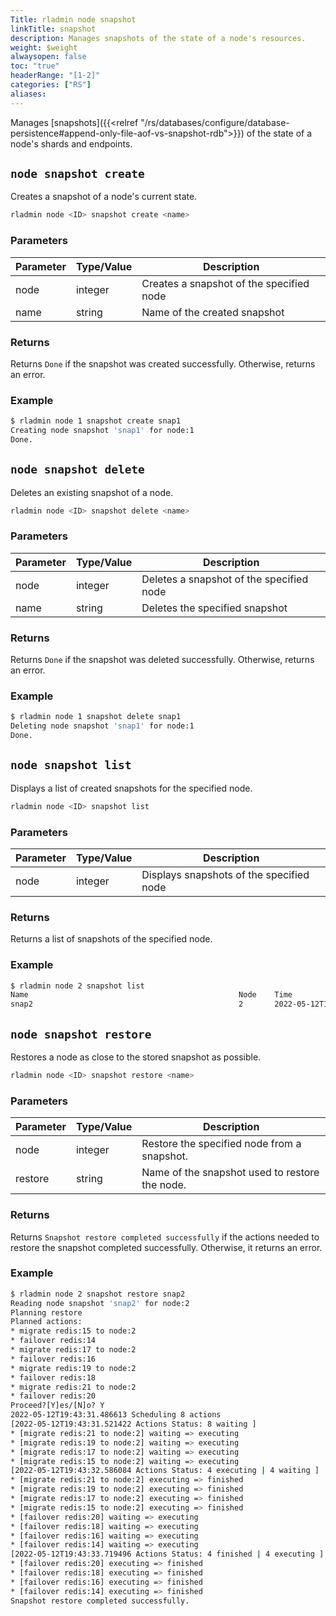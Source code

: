```yaml
---
Title: rladmin node snapshot
linkTitle: snapshot
description: Manages snapshots of the state of a node's resources.
weight: $weight
alwaysopen: false
toc: "true"
headerRange: "[1-2]"
categories: ["RS"]
aliases:
---
```


Manages [snapshots]({{<relref "/rs/databases/configure/database-persistence#append-only-file-aof-vs-snapshot-rdb">}}) of the state of a node's shards and endpoints.

## `node snapshot create`

Creates a snapshot of a node's current state.

```sh
rladmin node <ID> snapshot create <name>
```

### Parameters

| Parameter             | Type/Value                     | Description                                                                               |
|-----------------------|--------------------------------|-------------------------------------------------------------------------------------------|
| node                  | integer                        | Creates a snapshot of the specified node                    |
| name                  | string                         | Name of the created snapshot                                |

### Returns

Returns `Done` if the snapshot was created successfully. Otherwise, returns an error.

### Example

```sh
$ rladmin node 1 snapshot create snap1
Creating node snapshot 'snap1' for node:1
Done.
```

## `node snapshot delete`

Deletes an existing snapshot of a node.

```sh
rladmin node <ID> snapshot delete <name>
```

### Parameters

| Parameter             | Type/Value                     | Description                                                                               |
|-----------------------|--------------------------------|-------------------------------------------------------------------------------------------|
| node                  | integer                        | Deletes a snapshot of the specified node                    |
| name                  | string                         | Deletes the specified snapshot                                |

### Returns

Returns `Done` if the snapshot was deleted successfully. Otherwise, returns an error.

### Example

```sh
$ rladmin node 1 snapshot delete snap1
Deleting node snapshot 'snap1' for node:1
Done.
```

## `node snapshot list`

Displays a list of created snapshots for the specified node.

``` sh
rladmin node <ID> snapshot list
```

### Parameters

| Parameter             | Type/Value                     | Description                                                                               |
|-----------------------|--------------------------------|-------------------------------------------------------------------------------------------|
| node                  | integer                        | Displays snapshots of the specified node                    |

### Returns

Returns a list of snapshots of the specified node.

### Example

```sh
$ rladmin node 2 snapshot list
Name                                               Node    Time
snap2                                              2       2022-05-12T19:27:51Z
```

## `node snapshot restore`

Restores a node as close to the stored snapshot as possible.

```sh
rladmin node <ID> snapshot restore <name>
```

### Parameters

| Parameter             | Type/Value                     | Description                                                                               |
|-----------------------|--------------------------------|-------------------------------------------------------------------------------------------|
| node                  | integer                        | Restore the specified node from a snapshot.                    |
| restore              | string                           | Name of the snapshot used to restore the node.              |

### Returns

Returns `Snapshot restore completed successfully` if the actions needed to restore the snapshot completed successfully. Otherwise, it returns an error.

### Example

```sh
$ rladmin node 2 snapshot restore snap2
Reading node snapshot 'snap2' for node:2
Planning restore
Planned actions:
* migrate redis:15 to node:2
* failover redis:14
* migrate redis:17 to node:2
* failover redis:16
* migrate redis:19 to node:2
* failover redis:18
* migrate redis:21 to node:2
* failover redis:20
Proceed?[Y]es/[N]o? Y
2022-05-12T19:43:31.486613 Scheduling 8 actions
[2022-05-12T19:43:31.521422 Actions Status: 8 waiting ]
* [migrate redis:21 to node:2] waiting => executing
* [migrate redis:19 to node:2] waiting => executing
* [migrate redis:17 to node:2] waiting => executing
* [migrate redis:15 to node:2] waiting => executing
[2022-05-12T19:43:32.586084 Actions Status: 4 executing | 4 waiting ]
* [migrate redis:21 to node:2] executing => finished
* [migrate redis:19 to node:2] executing => finished
* [migrate redis:17 to node:2] executing => finished
* [migrate redis:15 to node:2] executing => finished
* [failover redis:20] waiting => executing
* [failover redis:18] waiting => executing
* [failover redis:16] waiting => executing
* [failover redis:14] waiting => executing
[2022-05-12T19:43:33.719496 Actions Status: 4 finished | 4 executing ]
* [failover redis:20] executing => finished
* [failover redis:18] executing => finished
* [failover redis:16] executing => finished
* [failover redis:14] executing => finished
Snapshot restore completed successfully.
```
